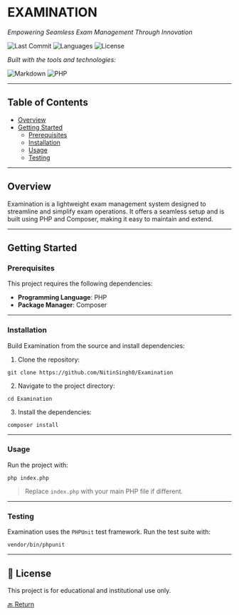 # EXAMINATION

*Empowering Seamless Exam Management Through Innovation*

![Last Commit](https://img.shields.io/github/last-commit/NitinSingh0/Examination)
![Languages](https://img.shields.io/github/languages/top/NitinSingh0/Examination)
![License](https://img.shields.io/github/license/NitinSingh0/Examination)

_Built with the tools and technologies:_

![Markdown](https://img.shields.io/badge/-Markdown-000?logo=markdown)
![PHP](https://img.shields.io/badge/-PHP-777BB4?logo=php)

---

## Table of Contents

- [Overview](#overview)
- [Getting Started](#getting-started)
  - [Prerequisites](#prerequisites)
  - [Installation](#installation)
  - [Usage](#usage)
  - [Testing](#testing)

---

## Overview

Examination is a lightweight exam management system designed to streamline and simplify exam operations. It offers a seamless setup and is built using PHP and Composer, making it easy to maintain and extend.

---

## Getting Started

### Prerequisites

This project requires the following dependencies:

- **Programming Language**: PHP  
- **Package Manager**: Composer

---

### Installation

Build Examination from the source and install dependencies:

1. Clone the repository:

```
git clone https://github.com/NitinSingh0/Examination
```

2. Navigate to the project directory:

```
cd Examination
```

3. Install the dependencies:

```
composer install
```

---

### Usage

Run the project with:

```
php index.php
```

> Replace `index.php` with your main PHP file if different.

---

### Testing

Examination uses the `PHPUnit` test framework. Run the test suite with:

```
vendor/bin/phpunit
```

---


## 📃 License

This project is for educational and institutional use only.


[🔙 Return](#table-of-contents)
